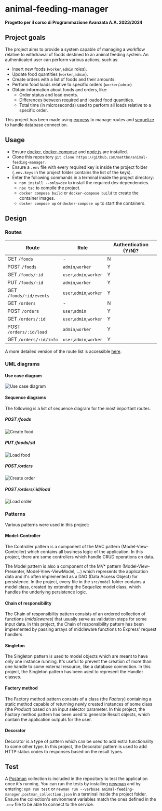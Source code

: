
# animal-feeding-manager

**Progetto per il corso di Programmazione Avanzata A.A. 2023/2024**

## Project goals

The project aims to provide a system capable of managing a workflow relative to withdrawal of foods destined to an animal feeding system. 
An authenticated user can perform various actions, such as:
- Insert new foods (`worker`,`admin` roles).
- Update food quantities (`worker`,`admin`).
- Create orders with a list of foods and their amounts.
- Perform food loads relative to specific orders (`worker`/`admin`)
- Obtain information about foods and orders, like:
	- Order status and load events.
	- Differences between required and loaded food quantities.
	- Total time (in microseconds) used to perform all loads relative to a specific order.

This project has been made using [express](https://expressjs.com/) to manage routes and [sequelize](https://sequelize.org/) to handle database connection.

## Usage

- Ensure [docker](https://www.docker.com/), [docker-compose](https://docs.docker.com/compose/) and [node.js](https://nodejs.org/en) are installed.
- Clone this repository `git clone https://github.com/mattbn/animal-feeding-manager`.
- Ensure a `.env` file with every required key is inside the project folder (`.env.keys` in the project folder contains the list of the keys).
- Enter the following commands in a terminal inside the project directory:
	- `npm install --only=dev` to install the required dev dependencies.
	- `npx tsc` to compile the project.
	- `docker compose build` or `docker-compose build` to create the container images.
	- `docker compose up` or `docker-compose up` to start the containers.

## Design

### Routes
|Route                  |Role                           |Authentication (Y/N)?        |
|-----------------------|-------------------------------|-----------------------------|
|GET `/foods` 	        |-                              |N                            |
|POST `/foods`          |`admin`,`worker`               |Y                            |
|GET `/foods/:id`       |`user`,`admin`,`worker`        |Y                            |
|PUT `/foods/:id`       |`admin`,`worker`               |Y                            |
|GET `/foods/:id/events`|`user`,`admin`,`worker`        |Y                            |
|GET `/orders`          |-                              |N                            |
|POST `/orders`         |`user`,`admin`                 |Y                            |
|GET `/orders/:id`      |`user`,`admin`,`worker`        |Y                            |
|POST `/orders/:id/load`|`admin`,`worker`               |Y                            |
|GET `/orders/:id/info` |`user`,`admin`,`worker`        |Y                            |

A more detailed version of the route list is accessible [here](./Routes.md).

### UML diagrams

#### Use case diagram
![Use case diagram](./img/usecase.png)

#### Sequence diagrams
The following is a list of sequence diagram for the most important routes.

##### POST /foods
![Create food](./img/create_food.png)

##### PUT /foods/:id
![Load food](./img/load_food.png)

##### POST /orders
![Create order](./img/create_order.png)

##### POST /orders/:id/load
![Load order](./img/load_order.png)

### Patterns

Various patterns were used in this project:

#### Model-Controller

The Controller pattern is a component of the MVC pattern (Model-View-Controller) which contains all business logic of the application. In this project, there are some controllers which handle CRUD operations on data.

The Model pattern is also a component of the MV* pattern (Model-View-Presenter, Model-View-ViewModel, ...) which represents the application data and it's often implemented as a DAO (Data Access Object) for persistence. In the project, every file in the `src/model` folder contains a model class, created by extending the Sequelize model class, which handles the underlying persistence logic.

#### Chain of responsibility

The Chain of responsibility pattern consists of an ordered collection of functions (*middlewares*) that usually serve as validation steps for some input data. In this project, the Chain of responsibility pattern has been implemented by passing arrays of middleware functions to Express' request handlers.

#### Singleton

The Singleton pattern is used to model objects which are meant to have only one instance running. It's useful to prevent the creation of more than one handle to some external resource, like a database connection.
In this project, the Singleton pattern has been used to represent the Handler classes.

#### Factory method

The Factory method pattern consists of a class (the *Factory*) containing a static method capable of returning newly created instances of some class (the *Product*) based on an input selector parameter.
In this project, the Factory method pattern has been used to generate Result objects, which contain the application outputs for the user.

#### Decorator

Decorator is a type of pattern which can be used to add extra functionality to some other type. In this project, the Decorator pattern is used to add HTTP status codes to responses based on the result types.

## Test

A [Postman]() collection is included in the repository to test the application once it's running.
You can run the tests by installing [newman]() and by entering: `npm run test` or `newman run --verbose animal-feeding-manager.postman_collection.json` in a terminal inside the project folder.
Ensure the collection's environment variables match the ones defined in the `.env` file to be able to connect to the service.
